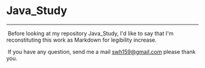 # Java_Study

***

​	Before looking at my repository Java_Study, I'd like to say that I'm reconstituting this work as Markdown for legibility increase.

​	If you have any question, send me a mail <swh159@gmail.com> please thank you.
